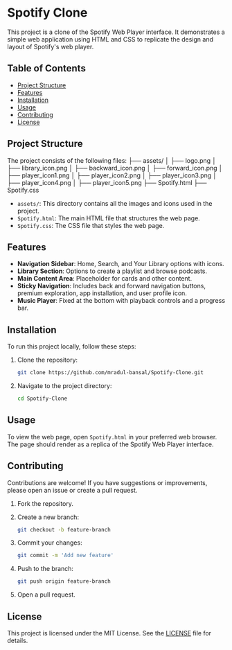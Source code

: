 # Spotify Clone

This project is a clone of the Spotify Web Player interface. It demonstrates a simple web application using HTML and CSS to replicate the design and layout of Spotify's web player.

## Table of Contents
- [Project Structure](#project-structure)
- [Features](#features)
- [Installation](#installation)
- [Usage](#usage)
- [Contributing](#contributing)
- [License](#license)

## Project Structure

The project consists of the following files:
├── assets/
│ ├── logo.png
│ ├── library_icon.png
│ ├── backward_icon.png
│ ├── forward_icon.png
│ ├── player_icon1.png
│ ├── player_icon2.png
│ ├── player_icon3.png
│ ├── player_icon4.png
│ ├── player_icon5.png
├── Spotify.html
├── Spotify.css



- `assets/`: This directory contains all the images and icons used in the project.
- `Spotify.html`: The main HTML file that structures the web page.
- `Spotify.css`: The CSS file that styles the web page.

## Features

- **Navigation Sidebar**: Home, Search, and Your Library options with icons.
- **Library Section**: Options to create a playlist and browse podcasts.
- **Main Content Area**: Placeholder for cards and other content.
- **Sticky Navigation**: Includes back and forward navigation buttons, premium exploration, app installation, and user profile icon.
- **Music Player**: Fixed at the bottom with playback controls and a progress bar.

## Installation

To run this project locally, follow these steps:

1. Clone the repository:
    ```bash
   git clone https://github.com/mradul-bansal/Spotify-Clone.git
2. Navigate to the project directory:
   ```bash
   cd Spotify-Clone


## Usage

To view the web page, open `Spotify.html` in your preferred web browser. The page should render as a replica of the Spotify Web Player interface.

## Contributing

Contributions are welcome! If you have suggestions or improvements, please open an issue or create a pull request.

1. Fork the repository.

2. Create a new branch:

    ```bash
    git checkout -b feature-branch
    ```

3. Commit your changes:

    ```bash
    git commit -m 'Add new feature'
    ```

4. Push to the branch:

    ```bash
    git push origin feature-branch
    ```

5. Open a pull request.

## License

This project is licensed under the MIT License. See the [LICENSE](LICENSE) file for details.






